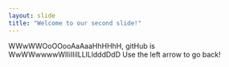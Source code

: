 ```yaml
---
layout: slide
title: "Welcome to our second slide!"
---
```

WWwWWOoOOooAaAaaHhHHhH, gitHub is WwWWwwwwWIIiIIilLLlLldddDdD
Use the left arrow to go back!

